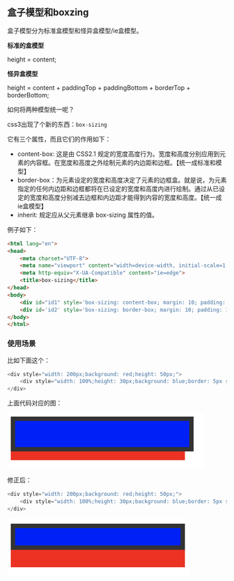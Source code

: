 ## 盒子模型和boxzing

盒子模型分为标准盒模型和怪异盒模型/ie盒模型。

**标准的盒模型**

height = content;

**怪异盒模型**

height = content + paddingTop + paddingBottom +  borderTop + borderBottom;

如何将两种模型统一呢？

css3出现了个新的东西：`box-sizing`

它有三个属性，而且它们的作用如下：

- content-box: 这是由 CSS2.1 规定的宽度高度行为。宽度和高度分别应用到元素的内容框。在宽度和高度之外绘制元素的内边距和边框。【统一成标准和模型】
- border-box：为元素设定的宽度和高度决定了元素的边框盒。就是说，为元素指定的任何内边距和边框都将在已设定的宽度和高度内进行绘制。通过从已设定的宽度和高度分别减去边框和内边距才能得到内容的宽度和高度。【统一成ie盒模型】
- inherit: 规定应从父元素继承 box-sizing 属性的值。

例子如下：

```html
<html lang="en">
<head>
    <meta charset="UTF-8">
    <meta name="viewport" content="width=device-width, initial-scale=1.0">
    <meta http-equiv="X-UA-Compatible" content="ie=edge">
    <title>box-sizing</title>
</head>
<body>
    <div id="id1" style='box-sizing: content-box; margin: 10; padding: 10; width: 200px; height: 200px;background: red;'></div>
    <div id='id2' style='box-sizing: border-box; margin: 10; padding: 10; width: 200px; height: 200px;background: blue;'></div>
</body>
</html>
```

### 使用场景

比如下面这个：

```javascript
<div style="width: 200px;background: red;height: 50px;">
    <div style="width: 100%;height: 30px;background: blue;border: 5px solid #333;"></div>
</div>
```

上面代码对应的图：

![boxsizing01](./imgs/boxsizing01.png)

修正后：

```javascript
<div style="width: 200px;background: red;height: 50px;">
    <div style="width: 100%;height: 30px;background: blue;border: 5px solid #333;box-sizing: border-box;"></div>
</div>
```

![boxsizing02](./imgs/boxsizing02.png)






